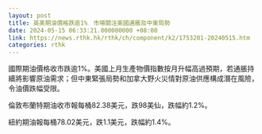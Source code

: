 ```yaml
---
layout: post
title: 英美期油價格跌逾1%　市場關注美國通脹及中東局勢
date: 2024-05-15 06:33:21.000000000 +08:00
link: https://news.rthk.hk/rthk/ch/component/k2/1753201-20240515.htm
categories: rthk
---
```


國際期油價格收市跌逾1%。美國上月生產物價指數按月升幅高過預期，若通脹持續將影響原油需求；但中東緊張局勢和加拿大野火災情對原油供應構成潛在風險，令油價跌幅受限。

倫敦布蘭特期油收市報每桶82.38美元，跌98美仙，跌幅約1.2%。

紐約期油報每桶78.02美元，跌1.1美元，跌幅約1.4%。
